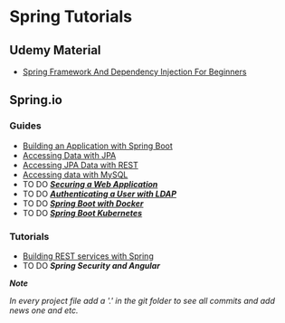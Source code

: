 # Spring Tutorials

## Udemy Material
- [Spring Framework And Dependency Injection For Beginners](https://github.com/GeorgePanaretos/spring-tutorials/tree/main/np-spring5-tutorial)
## Spring.io
### Guides
- [Building an Application with Spring Boot](https://github.com/GeorgePanaretos/spring-tutorials/tree/main/spring.io/guides/gs-spring-boot)
- [Accessing Data with JPA](https://github.com/GeorgePanaretos/spring-tutorials/tree/main/spring.io/guides/gs-accessing-data-jpa)
- [Accessing JPA Data with REST](https://github.com/GeorgePanaretos/spring-tutorials/tree/main/spring.io/guides/gs-accessing-data-rest)
- [Accessing data with MySQL]()
-  TO DO [**_Securing a Web Application_**](https://spring.io/guides/gs/securing-web/)
-  TO DO [**_Authenticating a User with LDAP_**](https://spring.io/guides/gs/authenticating-ldap/)
-  TO DO [**_Spring Boot with Docker_**](https://spring.io/guides/gs/spring-boot-docker/)
-  TO DO [**_Spring Boot Kubernetes_**](https://spring.io/guides/gs/spring-boot-kubernetes/)
### Tutorials
- [Building REST services with Spring](https://github.com/GeorgePanaretos/spring-tutorials/tree/main/spring.io/tutorials/springio.tutorial.restservice)
- TO DO **_Spring Security and Angular_**


**_Note_**

*In every project file add a '.' in the git folder to see all commits and add news one and etc.*
